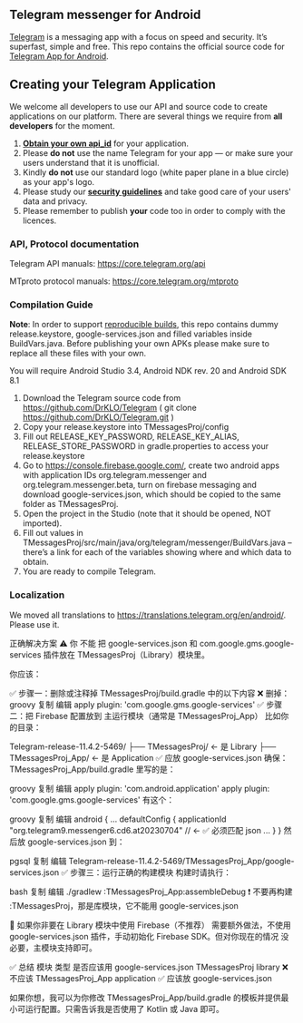 ## Telegram messenger for Android

[Telegram](https://telegram.org) is a messaging app with a focus on speed and security. It’s superfast, simple and free.
This repo contains the official source code for [Telegram App for Android](https://play.google.com/store/apps/details?id=org.telegram.messenger).

## Creating your Telegram Application

We welcome all developers to use our API and source code to create applications on our platform.
There are several things we require from **all developers** for the moment.

1. [**Obtain your own api_id**](https://core.telegram.org/api/obtaining_api_id) for your application.
2. Please **do not** use the name Telegram for your app — or make sure your users understand that it is unofficial.
3. Kindly **do not** use our standard logo (white paper plane in a blue circle) as your app's logo.
3. Please study our [**security guidelines**](https://core.telegram.org/mtproto/security_guidelines) and take good care of your users' data and privacy.
4. Please remember to publish **your** code too in order to comply with the licences.

### API, Protocol documentation

Telegram API manuals: https://core.telegram.org/api

MTproto protocol manuals: https://core.telegram.org/mtproto

### Compilation Guide

**Note**: In order to support [reproducible builds](https://core.telegram.org/reproducible-builds), this repo contains dummy release.keystore,  google-services.json and filled variables inside BuildVars.java. Before publishing your own APKs please make sure to replace all these files with your own.

You will require Android Studio 3.4, Android NDK rev. 20 and Android SDK 8.1

1. Download the Telegram source code from https://github.com/DrKLO/Telegram ( git clone https://github.com/DrKLO/Telegram.git )
2. Copy your release.keystore into TMessagesProj/config
3. Fill out RELEASE_KEY_PASSWORD, RELEASE_KEY_ALIAS, RELEASE_STORE_PASSWORD in gradle.properties to access your  release.keystore
4.  Go to https://console.firebase.google.com/, create two android apps with application IDs org.telegram.messenger and org.telegram.messenger.beta, turn on firebase messaging and download google-services.json, which should be copied to the same folder as TMessagesProj.
5. Open the project in the Studio (note that it should be opened, NOT imported).
6. Fill out values in TMessagesProj/src/main/java/org/telegram/messenger/BuildVars.java – there’s a link for each of the variables showing where and which data to obtain.
7. You are ready to compile Telegram.

### Localization

We moved all translations to https://translations.telegram.org/en/android/. Please use it.



正确解决方案
⚠️ 你 不能 把 google-services.json 和 com.google.gms.google-services 插件放在 TMessagesProj（Library）模块里。

你应该：

✅ 步骤一：删除或注释掉 TMessagesProj/build.gradle 中的以下内容
❌ 删掉：
groovy
复制
编辑
apply plugin: 'com.google.gms.google-services'
✅ 步骤二：把 Firebase 配置放到 主运行模块（通常是 TMessagesProj_App）
比如你的目录：

Telegram-release-11.4.2-5469/
├── TMessagesProj/              ← 是 Library
├── TMessagesProj_App/          ← 是 Application ✅ 应放 google-services.json
确保：
TMessagesProj_App/build.gradle 里写的是：

groovy
复制
编辑
apply plugin: 'com.android.application'
apply plugin: 'com.google.gms.google-services'
有这个：

groovy
复制
编辑
android {
...
defaultConfig {
applicationId "org.telegram9.messenger6.cd6.at20230704"  // ← ✅ 必须匹配 json
...
}
}
然后放 google-services.json 到：

pgsql
复制
编辑
Telegram-release-11.4.2-5469/TMessagesProj_App/google-services.json
✅ 步骤三：运行正确的构建模块
构建时请执行：

bash
复制
编辑
./gradlew :TMessagesProj_App:assembleDebug
❗ 不要再构建 :TMessagesProj，那是库模块，它不能用 google-services.json

🔧 如果你非要在 Library 模块中使用 Firebase（不推荐）
需要额外做法，不使用 google-services.json 插件，手动初始化 Firebase SDK。但对你现在的情况 没必要，主模块支持即可。

✅ 总结
模块	类型	是否应该用 google-services.json
TMessagesProj	library	❌ 不应该
TMessagesProj_App	application	✅ 应该放 google-services.json

如果你想，我可以为你修改 TMessagesProj_App/build.gradle 的模板并提供最小可运行配置。只需告诉我是否使用了 Kotlin 或 Java 即可。